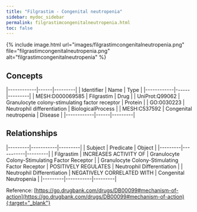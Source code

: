 ```yaml
---
title: "Filgrastim - Congenital neutropenia"
sidebar: mydoc_sidebar
permalink: filgrastimcongenitalneutropenia.html
toc: false 
---
```


{% include image.html url="images/filgrastimcongenitalneutropenia.png" file="filgrastimcongenitalneutropenia.png" alt="filgrastimcongenitalneutropenia" %}

## Concepts

|------------|------|---------|
| Identifier | Name | Type    |
|------------|------|---------|
| MESH:D000069585 | Filgrastim | Drug |
| UniProt:Q99062 | Granulocyte colony-stimulating factor receptor | Protein |
| GO:0030223 | Neutrophil differentiation | BiologicalProcess |
| MESH:C537592 | Congenital neutropenia | Disease |
|------------|------|---------|

## Relationships

|---------|-----------|---------|
| Subject | Predicate | Object  |
|---------|-----------|---------|
| Filgrastim | INCREASES ACTIVITY OF | Granulocyte Colony-Stimulating Factor Receptor |
| Granulocyte Colony-Stimulating Factor Receptor | POSITIVELY REGULATES | Neutrophil Differentiation |
| Neutrophil Differentiation | NEGATIVELY CORRELATED WITH | Congenital Neutropenia |
|---------|-----------|---------|

Reference: [https://go.drugbank.com/drugs/DB00099#mechanism-of-action](https://go.drugbank.com/drugs/DB00099#mechanism-of-action){:target="_blank"}